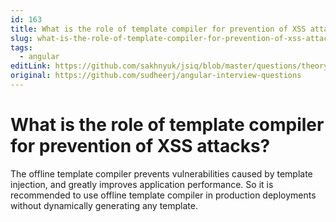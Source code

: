 ```yaml
---
id: 163
title: What is the role of template compiler for prevention of XSS attacks?
slug: what-is-the-role-of-template-compiler-for-prevention-of-xss-attacks
tags:
  - angular
editLink: https://github.com/sakhnyuk/jsiq/blob/master/questions/theory/angular/163.md
original: https://github.com/sudheerj/angular-interview-questions
---
```


# What is the role of template compiler for prevention of XSS attacks?

The offline template compiler prevents vulnerabilities caused by template injection, and greatly improves application performance. So it is recommended to use offline template compiler in production deployments without dynamically generating any template.